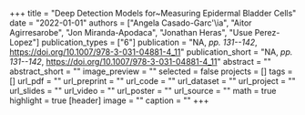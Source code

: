 +++
title = "Deep Detection Models for~Measuring Epidermal Bladder Cells"
date = "2022-01-01"
authors = ["Angela Casado-Garc\'\ia", "Aitor Agirresarobe", "Jon Miranda-Apodaca", "Jonathan Heras", "Usue Perez-Lopez"]
publication_types = ["6"]
publication = "NA, _pp. 131--142_, https://doi.org/10.1007/978-3-031-04881-4_11"
publication_short = "NA, _pp. 131--142_, https://doi.org/10.1007/978-3-031-04881-4_11"
abstract = ""
abstract_short = ""
image_preview = ""
selected = false
projects = []
tags = []
url_pdf = ""
url_preprint = ""
url_code = ""
url_dataset = ""
url_project = ""
url_slides = ""
url_video = ""
url_poster = ""
url_source = ""
math = true
highlight = true
[header]
image = ""
caption = ""
+++

